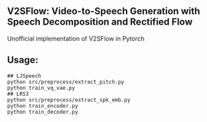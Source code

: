 ## V2SFlow: Video-to-Speech Generation with  Speech Decomposition and Rectified Flow

Unofficial implementation of V2SFlow in Pytorch

## Usage:
```
## LJSpeech
python src/preprocess/extract_pitch.py
python train_vq_vae.py
## LRS3
python src/preprocess/extract_spk_emb.py
python train_encoder.py
python train_decoder.py
```